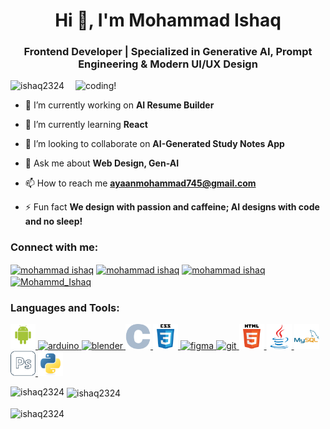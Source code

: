 <h1 align="center">Hi 👋, I'm Mohammad Ishaq</h1>
<h3 align="center">Frontend Developer | Specialized in Generative AI, Prompt Engineering & Modern UI/UX Design</h3>
<img align="right" alt="coding!" width=400 src="https://64.media.tumblr.com/4717a813263f471b0def42d70c835ad5/tumblr_mtw0ojDUCQ1ru39xmo1_500.gif"/img>

<p align="left"> <img src="https://komarev.com/ghpvc/?username=ishaq2324&label=Profile%20views&color=0e75b6&style=flat" alt="ishaq2324" /> </p>

- 🔭 I’m currently working on **AI Resume Builder**

- 🌱 I’m currently learning **React**

- 👯 I’m looking to collaborate on **AI-Generated Study Notes App**

- 💬 Ask me about **Web Design, Gen-AI**

- 📫 How to reach me **ayaanmohammad745@gmail.com**

- ⚡ Fun fact **We design with passion and caffeine; AI designs with code and no sleep!**

<h3 align="left">Connect with me:</h3>
<p align="left">
<a href="https://linkedin.com/in/mohammad ishaq" target="blank"><img align="center" src="https://raw.githubusercontent.com/rahuldkjain/github-profile-readme-generator/master/src/images/icons/Social/linked-in-alt.svg" alt="mohammad ishaq" height="30" width="40" /></a>
<a href="https://www.hackerrank.com/mohammad ishaq" target="blank"><img align="center" src="https://raw.githubusercontent.com/rahuldkjain/github-profile-readme-generator/master/src/images/icons/Social/hackerrank.svg" alt="mohammad ishaq" height="30" width="40" /></a>
<a href="https://www.leetcode.com/mohammad ishaq" target="blank"><img align="center" src="https://raw.githubusercontent.com/rahuldkjain/github-profile-readme-generator/master/src/images/icons/Social/leet-code.svg" alt="mohammad ishaq" height="30" width="40" /></a>
<a href="https://discord.gg/Mohammd_Ishaq" target="blank"><img align="center" src="https://raw.githubusercontent.com/rahuldkjain/github-profile-readme-generator/master/src/images/icons/Social/discord.svg" alt="Mohammd_Ishaq" height="30" width="40" /></a>
</p>

<h3 align="left">Languages and Tools:</h3>
<p align="left"> <a href="https://developer.android.com" target="_blank" rel="noreferrer"> <img src="https://raw.githubusercontent.com/devicons/devicon/master/icons/android/android-original-wordmark.svg" alt="android" width="40" height="40"/> </a> <a href="https://www.arduino.cc/" target="_blank" rel="noreferrer"> <img src="https://cdn.worldvectorlogo.com/logos/arduino-1.svg" alt="arduino" width="40" height="40"/> </a> <a href="https://www.blender.org/" target="_blank" rel="noreferrer"> <img src="https://download.blender.org/branding/community/blender_community_badge_white.svg" alt="blender" width="40" height="40"/> </a> <a href="https://www.cprogramming.com/" target="_blank" rel="noreferrer"> <img src="https://raw.githubusercontent.com/devicons/devicon/master/icons/c/c-original.svg" alt="c" width="40" height="40"/> </a> <a href="https://www.w3schools.com/css/" target="_blank" rel="noreferrer"> <img src="https://raw.githubusercontent.com/devicons/devicon/master/icons/css3/css3-original-wordmark.svg" alt="css3" width="40" height="40"/> </a> <a href="https://www.figma.com/" target="_blank" rel="noreferrer"> <img src="https://www.vectorlogo.zone/logos/figma/figma-icon.svg" alt="figma" width="40" height="40"/> </a> <a href="https://git-scm.com/" target="_blank" rel="noreferrer"> <img src="https://www.vectorlogo.zone/logos/git-scm/git-scm-icon.svg" alt="git" width="40" height="40"/> </a> <a href="https://www.w3.org/html/" target="_blank" rel="noreferrer"> <img src="https://raw.githubusercontent.com/devicons/devicon/master/icons/html5/html5-original-wordmark.svg" alt="html5" width="40" height="40"/> </a> <a href="https://www.java.com" target="_blank" rel="noreferrer"> <img src="https://raw.githubusercontent.com/devicons/devicon/master/icons/java/java-original.svg" alt="java" width="40" height="40"/> </a> <a href="https://www.mysql.com/" target="_blank" rel="noreferrer"> <img src="https://raw.githubusercontent.com/devicons/devicon/master/icons/mysql/mysql-original-wordmark.svg" alt="mysql" width="40" height="40"/> </a> <a href="https://www.photoshop.com/en" target="_blank" rel="noreferrer"> <img src="https://raw.githubusercontent.com/devicons/devicon/master/icons/photoshop/photoshop-line.svg" alt="photoshop" width="40" height="40"/> </a> <a href="https://www.python.org" target="_blank" rel="noreferrer"> <img src="https://raw.githubusercontent.com/devicons/devicon/master/icons/python/python-original.svg" alt="python" width="40" height="40"/> </a> </p>

<p><img align="left" src="https://github-readme-stats.vercel.app/api/top-langs?username=ishaq2324&show_icons=true&locale=en&layout=compact" alt="ishaq2324" /></p>

<p>&nbsp;<img align="center" src="https://github-readme-stats.vercel.app/api?username=ishaq2324&show_icons=true&locale=en" alt="ishaq2324" /></p>

<p><img align="center" src="https://github-readme-streak-stats.herokuapp.com/?user=ishaq2324&" alt="ishaq2324" /></p>

